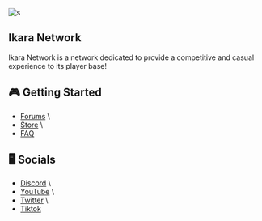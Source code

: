 ![s](https://github.com/Ikaranetwork/.github/assets/88911282/dd6bdc54-9c79-4822-b51f-2c88f4e25dc2)

##            						 Ikara Network

Ikara Network is a network dedicated to provide a competitive and casual experience to its player base!


## 🎮 **Getting Started**
- [Forums](https://ikara.gg/) \
- [Store](https://store.ikara.gg/) \
- [FAQ](https://ikara.gg/discord)

## 🖥️ **Socials**
- [Discord](https://ikara.gg/discord) \
- [YouTube](https://www.youtube.com/@ikaranetwork) \
- [Twitter](https://x.com/playikara) \
- [Tiktok](https://www.tiktok.com/@ikaranetwork)
<!--

🙋‍♀️ A short introduction - what is your organization all about?
🌈 Contribution guidelines - how can the community get involved?
👩‍💻 Useful resources - where can the community find your docs? Is there anything else the community should know?
🍿 Fun facts - what does your team eat for breakfast?
🧙 Remember, you can do mighty things with the power of [Markdown](https://docs.github.com/github/writing-on-github/getting-started-with-writing-and-formatting-on-github/basic-writing-and-formatting-syntax)
-->
